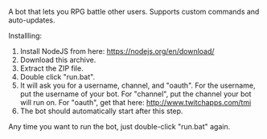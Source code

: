 A bot that lets you RPG battle other users. 
Supports custom commands and auto-updates.

Installling:
1. Install NodeJS from here: 
https://nodejs.org/en/download/
2. Download this archive.
3. Extract the ZIP file.
4. Double click "run.bat".
5. It will ask you for a username, channel, and "oauth". For the username, put the username of your bot. For "channel", put the channel your bot will run on. For "oauth", get that here:
http://www.twitchapps.com/tmi
6. The bot should automatically start after this step.

Any time you want to run the bot, just double-click "run.bat" again. 
